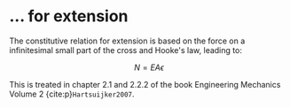 # ... for extension

The constitutive relation for extension is based on the force on a infinitesimal small part of the cross and Hooke's law, leading to:

$$N = EA \epsilon$$

This is treated in chapter 2.1 and 2.2.2 of the book Engineering Mechanics Volume 2 {cite:p}`Hartsuijker2007`.